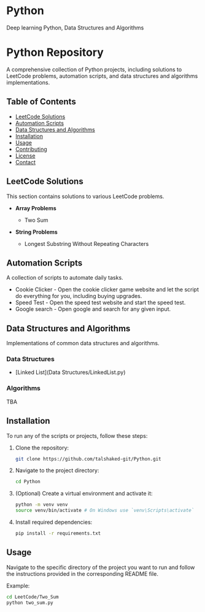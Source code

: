 # Python
Deep learning Python, Data Structures and Algorithms
# Python Repository

A comprehensive collection of Python projects, including solutions to LeetCode problems, automation scripts, and data structures and algorithms implementations.

## Table of Contents
- [LeetCode Solutions](#leetcode-solutions)
- [Automation Scripts](#automation-scripts)
- [Data Structures and Algorithms](#data-structures-and-algorithms)
- [Installation](#installation)
- [Usage](#usage)
- [Contributing](#contributing)
- [License](#license)
- [Contact](#contact)

## LeetCode Solutions

This section contains solutions to various LeetCode problems.

- **Array Problems**
  - Two Sum
    
- **String Problems**
  - Longest Substring Without Repeating Characters



## Automation Scripts

A collection of scripts to automate daily tasks.

- Cookie Clicker - Open the cookie clicker game website and let the script do everything for you, including buying upgrades.
- Speed Test - Open the speed test website and start the speed test.
- Google search - Open google and search for any given input.

## Data Structures and Algorithms

Implementations of common data structures and algorithms.

### Data Structures
- [Linked List](Data Structures/LinkedList.py)


### Algorithms

TBA

## Installation

To run any of the scripts or projects, follow these steps:

1. Clone the repository:
    ```sh
    git clone https://github.com/talshaked-git/Python.git
    ```
2. Navigate to the project directory:
    ```sh
    cd Python
    ```
3. (Optional) Create a virtual environment and activate it:
    ```sh
    python -m venv venv
    source venv/bin/activate # On Windows use `venv\Scripts\activate`
    ```
4. Install required dependencies:
    ```sh
    pip install -r requirements.txt
    ```

## Usage

Navigate to the specific directory of the project you want to run and follow the instructions provided in the corresponding README file.

Example:
```sh
cd LeetCode/Two_Sum
python two_sum.py

